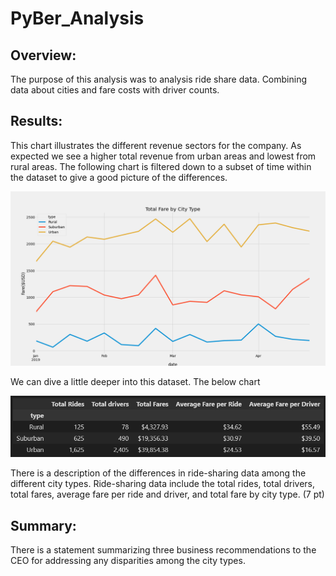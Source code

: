 # PyBer_Analysis
## Overview:
The purpose of this analysis was to analysis ride share data. Combining data about cities and fare costs with driver counts.

## Results:
This chart illustrates the different revenue sectors for the company. As expected we see a higher total revenue from urban areas and lowest from rural areas. The following chart is filtered down to a subset of time within the dataset to give a good picture of the differences.     

![FareSummaryChart](https://github.com/ethomas33/PyBer_Analysis/blob/8ac98fbba2e6ab3300b169d9ce80ce34219409cb/Analysis/PyBer_fare_summary.png)

We can dive a little deeper into this dataset. The below chart 

![GeneralSummaryChart](https://github.com/ethomas33/PyBer_Analysis/blob/5f94cfd82628fa7bf4caaf018198322c6d613aa7/Analysis/SummaryChart.png)


There is a description of the differences in ride-sharing data among the different city types. Ride-sharing data include the total rides, total drivers, total fares, average fare per ride and driver, and total fare by city type. (7 pt)

## Summary:

There is a statement summarizing three business recommendations to the CEO for addressing any disparities among the city types. 